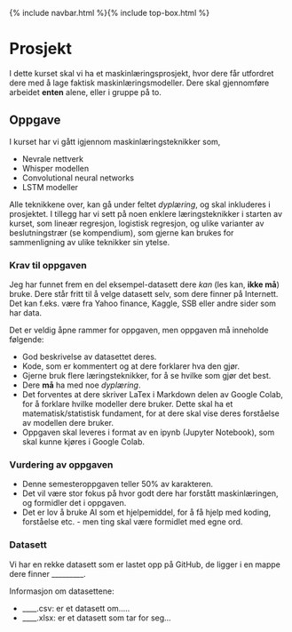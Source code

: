 {% include navbar.html %}{% include top-box.html %}
# Prosjekt
I dette kurset skal vi ha et maskinlæringsprosjekt, hvor dere får utfordret dere med å lage faktisk maskinlæringsmodeller. Dere skal gjennomføre arbeidet **enten** alene, eller i gruppe på to.

## Oppgave
I kurset har vi gått igjennom maskinlæringsteknikker som, 
* Nevrale nettverk
* Whisper modellen
* Convolutional neural networks
* LSTM modeller
  
Alle teknikkene over, kan gå under feltet *dyplæring*, og skal inkluderes i prosjektet. I tillegg har vi sett på noen enklere læringsteknikker i starten av kurset, som lineær regresjon, logistisk regresjon, og ulike varianter av beslutningstrær (se kompendium), som gjerne kan brukes for sammenligning av ulike teknikker sin ytelse.

### Krav til oppgaven
Jeg har funnet frem en del eksempel-datasett dere *kan* (les kan, **ikke må**) bruke. Dere står fritt til å velge datasett selv, som dere finner på Internett. Det kan f.eks. være fra Yahoo finance, Kaggle, SSB eller andre sider som har data.

Det er veldig åpne rammer for oppgaven, men oppgaven må inneholde følgende:
* God beskrivelse av datasettet deres.
* Kode, som er kommentert og at dere forklarer hva den gjør.
* Gjerne bruk flere læringsteknikker, for å se hvilke som gjør det best.
* Dere **må** ha med noe *dyplæring*.
* Det forventes at dere skriver LaTex i Markdown delen av Google Colab, for å forklare hvilke modeller dere bruker. Dette skal ha et matematisk/statistisk fundament, for at dere skal vise deres forståelse av modellen dere bruker.
* Oppgaven skal leveres i format av en ipynb (Jupyter Notebook), som skal kunne kjøres i Google Colab.

### Vurdering av oppgaven
* Denne semesteroppgaven teller 50% av karakteren.
* Det vil være stor fokus på hvor godt dere har forstått maskinlæringen, og formidler det i oppgaven.
* Det er lov å bruke AI som et hjelpemiddel, for å få hjelp med koding, forståelse etc. - men ting skal være formidlet med egne ord.

### Datasett
Vi har en rekke datasett som er lastet opp på GitHub, de ligger i en mappe dere finner _________. 

Informasjon om datasettene:
* ____.csv: er et datasett om.....
* ____.xlsx: er et datasett som tar for seg...
